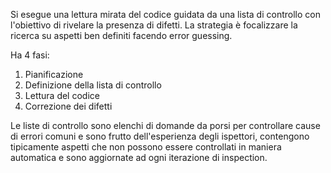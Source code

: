 Si esegue una lettura mirata del codice guidata da una lista di controllo con l'obiettivo di rivelare la presenza di difetti.
La strategia è focalizzare la ricerca su aspetti ben definiti facendo error guessing.

Ha 4 fasi:
1. Pianificazione
2. Definizione della lista di controllo
3. Lettura del codice
4. Correzione dei difetti

Le liste di controllo sono elenchi di domande da porsi per controllare cause di errori comuni e sono frutto dell'esperienza degli ispettori, contengono tipicamente aspetti che non possono essere controllati in maniera automatica e sono aggiornate ad ogni iterazione di inspection.